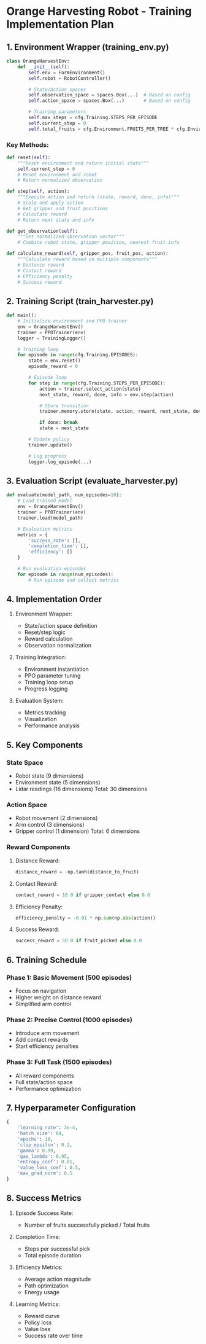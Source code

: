 # Orange Harvesting Robot - Training Implementation Plan

## 1. Environment Wrapper (training_env.py)

```python
class OrangeHarvestEnv:
    def __init__(self):
        self.env = FarmEnvironment()
        self.robot = RobotController()

        # State/Action spaces
        self.observation_space = spaces.Box(...)  # Based on config
        self.action_space = spaces.Box(...)       # Based on config

        # Training parameters
        self.max_steps = cfg.Training.STEPS_PER_EPISODE
        self.current_step = 0
        self.total_fruits = cfg.Environment.FRUITS_PER_TREE * cfg.Environment.NUM_TREES
```

### Key Methods:

```python
def reset(self):
    """Reset environment and return initial state"""
    self.current_step = 0
    # Reset environment and robot
    # Return normalized observation

def step(self, action):
    """Execute action and return (state, reward, done, info)"""
    # Scale and apply action
    # Get gripper and fruit positions
    # Calculate reward
    # Return next state and info

def get_observation(self):
    """Get normalized observation vector"""
    # Combine robot state, gripper position, nearest fruit info

def calculate_reward(self, gripper_pos, fruit_pos, action):
    """Calculate reward based on multiple components"""
    # Distance reward
    # Contact reward
    # Efficiency penalty
    # Success reward
```

## 2. Training Script (train_harvester.py)

```python
def main():
    # Initialize environment and PPO trainer
    env = OrangeHarvestEnv()
    trainer = PPOTrainer(env)
    logger = TrainingLogger()

    # Training loop
    for episode in range(cfg.Training.EPISODES):
        state = env.reset()
        episode_reward = 0

        # Episode loop
        for step in range(cfg.Training.STEPS_PER_EPISODE):
            action = trainer.select_action(state)
            next_state, reward, done, info = env.step(action)

            # Store transition
            trainer.memory.store(state, action, reward, next_state, done)

            if done: break
            state = next_state

        # Update policy
        trainer.update()

        # Log progress
        logger.log_episode(...)
```

## 3. Evaluation Script (evaluate_harvester.py)

```python
def evaluate(model_path, num_episodes=10):
    # Load trained model
    env = OrangeHarvestEnv()
    trainer = PPOTrainer(env)
    trainer.load(model_path)

    # Evaluation metrics
    metrics = {
        'success_rate': [],
        'completion_time': [],
        'efficiency': []
    }

    # Run evaluation episodes
    for episode in range(num_episodes):
        # Run episode and collect metrics
```

## 4. Implementation Order

1. Environment Wrapper:

   - State/action space definition
   - Reset/step logic
   - Reward calculation
   - Observation normalization

2. Training Integration:

   - Environment instantiation
   - PPO parameter tuning
   - Training loop setup
   - Progress logging

3. Evaluation System:
   - Metrics tracking
   - Visualization
   - Performance analysis

## 5. Key Components

### State Space

- Robot state (9 dimensions)
- Environment state (5 dimensions)
- Lidar readings (16 dimensions)
  Total: 30 dimensions

### Action Space

- Robot movement (2 dimensions)
- Arm control (3 dimensions)
- Gripper control (1 dimension)
  Total: 6 dimensions

### Reward Components

1. Distance Reward:

   ```python
   distance_reward = -np.tanh(distance_to_fruit)
   ```

2. Contact Reward:

   ```python
   contact_reward = 10.0 if gripper_contact else 0.0
   ```

3. Efficiency Penalty:

   ```python
   efficiency_penalty = -0.01 * np.sum(np.abs(action))
   ```

4. Success Reward:
   ```python
   success_reward = 50.0 if fruit_picked else 0.0
   ```

## 6. Training Schedule

### Phase 1: Basic Movement (500 episodes)

- Focus on navigation
- Higher weight on distance reward
- Simplified arm control

### Phase 2: Precise Control (1000 episodes)

- Introduce arm movement
- Add contact rewards
- Start efficiency penalties

### Phase 3: Full Task (1500 episodes)

- All reward components
- Full state/action space
- Performance optimization

## 7. Hyperparameter Configuration

```python
{
    'learning_rate': 3e-4,
    'batch_size': 64,
    'epochs': 10,
    'clip_epsilon': 0.2,
    'gamma': 0.99,
    'gae_lambda': 0.95,
    'entropy_coef': 0.01,
    'value_loss_coef': 0.5,
    'max_grad_norm': 0.5
}
```

## 8. Success Metrics

1. Episode Success Rate:

   - Number of fruits successfully picked / Total fruits

2. Completion Time:

   - Steps per successful pick
   - Total episode duration

3. Efficiency Metrics:

   - Average action magnitude
   - Path optimization
   - Energy usage

4. Learning Metrics:
   - Reward curve
   - Policy loss
   - Value loss
   - Success rate over time
